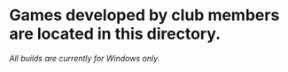 # Games developed by club members are located in this directory.

*All builds are currently for Windows only.*
